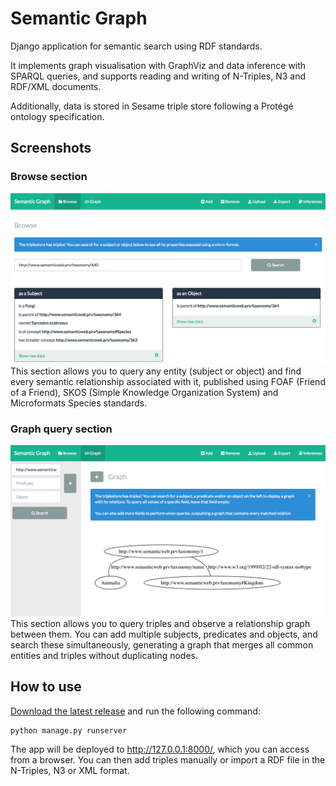 # Semantic Graph

Django application for semantic search using RDF standards.

It implements graph visualisation with GraphViz and data inference with SPARQL queries, and supports reading and writing of N-Triples, N3 and RDF/XML documents.

Additionally, data is stored in Sesame triple store following a Protégé ontology specification.


## Screenshots

### Browse section
![Screenshot1](screenshots/01.png)
This section allows you to query any entity (subject or object) and find every semantic relationship associated with it, published using FOAF (Friend of a Friend), SKOS (Simple Knowledge Organization System) and Microformats Species standards.

### Graph query section
![Screenshot2](screenshots/02.png)
This section allows you to query triples and observe a relationship graph between them. You can add multiple subjects, predicates and objects, and search these simultaneously, generating a graph that merges all common entities and triples without duplicating nodes.


## How to use

[Download the latest release](https://github.com/edduarte/semantic-graph/releases) and run the following command:

```
python manage.py runserver
```

The app will be deployed to http://127.0.0.1:8000/, which you can access from a browser. You can then add triples manually or import a RDF file in the N-Triples, N3 or XML format.


